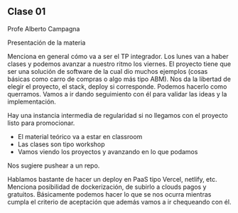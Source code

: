 ## Clase 01

Profe Alberto Campagna

Presentación de la materia

Menciona en general cómo va a ser el TP integrador. Los lunes van a haber clases y podemos avanzar a nuestro ritmo los viernes. El proyecto tiene que ser una solución de software de la cual dio muchos ejemplos (cosas básicas como carro de compras o algo más tipo ABM). Nos da la libertad de elegir el proyecto, el stack, deploy si corresponde. Podemos hacerlo como querramos. Vamos a ir dando seguimiento con él para validar las ideas y la implementación.

Hay una instancia intermedia de regularidad si no llegamos con el proyecto listo para promocionar.

- El material teórico va a estar en classroom
- Las clases son tipo workshop
- Vamos viendo los proyectos y avanzando en lo que podamos

Nos sugiere pushear a un repo.

Hablamos bastante de hacer un deploy en PaaS tipo Vercel, netlify, etc. Menciona posibilidad de dockerización, de subirlo a clouds pagos y gratuitos. Básicamente podemos hacer lo que se nos ocurra mientras cumpla el criterio de aceptación que además vamos a ir chequeando con él.